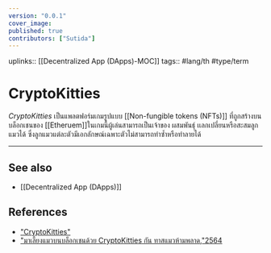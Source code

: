 ```yaml
---
version: "0.0.1"
cover_image:
published: true
contributors: ["Sutida"]
---
```

uplinks:: [[Decentralized App (DApps)-MOC]]
tags:: #lang/th #type/term

# CryptoKitties
*CryptoKitties* เป็นแพลตฟอร์มเกมรูปแบบ [[Non-fungible tokens (NFTs)]] ที่ถูกสร้างบนบล็อกเชนของ [[Etheruem]]ในเกมนี้ผู้เล่นสามารถเป็นเจ้าของ ผสมพันธ์ุ เเลกเปลี่ยนหรือสะสมลูกแมวได้ ซึ่งลูกแมวแต่ละตัวมีเอกลักษณ์เฉพาะตัวไม่สามารถทำซ้ำหรือทำลายได้

---
## See also
- [[Decentralized App (DApps)]]
## References
- ["CryptoKitties"](https://www.cryptokitties.co/)
- ["มาเลี้ยงแมวบนบล็อกเชนด้วย CryptoKitties กัน ทาสแมวห้ามพลาด,"2564](https://sputnikth.com/index.php/2021/07/20/what-is-cryptokitties/)
